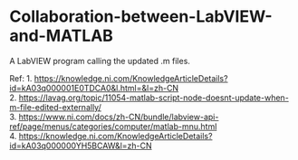# Collaboration-between-LabVIEW-and-MATLAB
A LabVIEW program calling the updated .m files.

Ref: 1. https://knowledge.ni.com/KnowledgeArticleDetails?id=kA03q000001E0TDCA0&l.html=&l=zh-CN <br>
2. https://lavag.org/topic/11054-matlab-script-node-doesnt-update-when-m-file-edited-externally/ <br>
3. https://www.ni.com/docs/zh-CN/bundle/labview-api-ref/page/menus/categories/computer/matlab-mnu.html <br>
4. https://knowledge.ni.com/KnowledgeArticleDetails?id=kA03q000000YH5BCAW&l=zh-CN <br>
